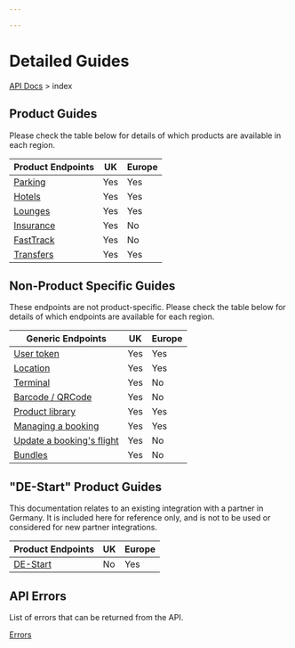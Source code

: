 ```yaml
---

---
```


# Detailed Guides

[API Docs](/hxapi/) > index

## Product Guides

Please check the table below for details of which products are available in each region.

|Product Endpoints|UK|Europe|
|-----------------|--|------|
|[Parking](/hxapi/parking)|Yes|Yes|
|[Hotels](/hxapi/hotel)|Yes|Yes|
|[Lounges](/hxapi/lounge)|Yes|Yes|
|[Insurance](/hxapi/insurance)|Yes|No|
|[FastTrack](/hxapi/fasttrack)|Yes|No|
|[Transfers](/hxapi/transfers)|Yes|Yes|



## Non-Product Specific Guides

These endpoints are not product-specific. Please check the table below for details of which endpoints are available for each region.


|Generic Endpoints|UK|Europe|
|-----------------|--|------|
|[User token](/hxapi/usertoken)|Yes|Yes|
|[Location](/hxapi/locations)|Yes|Yes|
|[Terminal](/hxapi/terminal)|Yes|No|
|[Barcode / QRCode](/hxapi/barcode)|Yes|No|
|[Product library](/hxapi/productlibrary)|Yes|Yes|
|[Managing a booking](/hxapi/viewamendcancel)|Yes|Yes|
|[Update a booking's flight](/hxapi/flightUpdate)|Yes|No|
|[Bundles](/hxapi/bundles)|Yes|No|

## "DE-Start" Product Guides

This documentation relates to an existing integration with a partner in Germany. It is included here for reference only, and is not to be used or considered for new partner integrations.

|Product Endpoints|UK|Europe|
|-----------------|--|------|
|[DE-Start](/hxapi/de-start)|No|Yes|

## API Errors

List of errors that can be returned from the API.

[Errors](/hxapi/errors)
